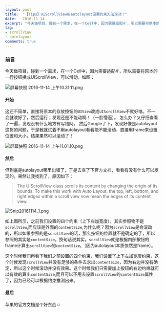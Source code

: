 ```yaml
---
layout: post
title:  "【Tips】UIScrollView用autolayout设置约束无法滚动？"
date:   2016-11-14
excerpt: "今天做项目，碰到一个需求，在一个Cell中，因为需要适配4‘，所以需要将原本的一行按钮换成UIScrollView，可以滑动。"
tag:
- scrollView
- autolayout
comments: true
---
```


### 前言

今天做项目，碰到一个需求，在一个Cell中，因为需要适配4‘，所以需要将原本的一行按钮换成UIScrollView，可以滑动。如图：

![屏幕快照 2016-11-14 上午10.31.11.png](http://ocigwe4cv.bkt.clouddn.com/scrollView-autolayout_1.png)


#### 开始

这还不简单，直接将原本的存放按钮的`UIView`改成`UIScrollView`不就好咯。不一会就改好了，然后运行；发现还是不能动啊！（一脸懵逼）。
怎么办？又仔细查看了一遍，发现没有什么地方有写错阿。
然后Google了下，发现好像是autolayout这货的问题，于是我就试着不用autolayout看看能不能滚动，直接用frame来设置位置和大小，结果果然可以滚动了！

![屏幕快照 2016-11-14 上午11.01.10.png](http://ocigwe4cv.bkt.clouddn.com/scrollView-autolayout_2.png)

#### 然后

但到底是autolayout哪里出错了，于是去查了下官方文档，看看有没有什么可以发现的。果然让我找到了，原因如下：

>  The UIScrollView class scrolls its content by changing the origin of its bounds. To make this work with Auto Layout, the top, left, bottom, and right edges within a scroll view now mean the edges of its content view.

![Snip20161114_1.png](http://ocigwe4cv.bkt.clouddn.com/scrollView-autolayout_3.png)

如上图所示，之前我们设置的四个约束（上下左加宽度），其实参照物不是`scrollView`,而应该是外面的`contentSize`,为什么呢？因为`scrollView`是会滚动的，所以如果参照的是`scrollView`的话，那么按钮的位置就不是确定的了，所以参照的其实是`contentSize`。换句话说其实，`scrollView`就是根据内部按钮的frame计算出`scrollView`的`contentSize`。（因为autolayout本质依然是frame）。

这个时候我们再看下我们之前设置的四个约束，我们设置了上下左加宽度约束，这个时候发现`scrollView`并没有足够的条件去求出`contentSize`，因为右边并没有确定，所以这个时候滚动并没有效果。这个时候我们只需要加上按钮的右边约束就可以有效的算出`contentSize`,而且可以不用去设置`scrollView`的`contentSize`属性了，因为已经可以根据约束推测出来。

#### 最后

苹果的官方文档是个好东西☺️
